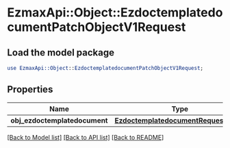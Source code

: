 # EzmaxApi::Object::EzdoctemplatedocumentPatchObjectV1Request

## Load the model package
```perl
use EzmaxApi::Object::EzdoctemplatedocumentPatchObjectV1Request;
```

## Properties
Name | Type | Description | Notes
------------ | ------------- | ------------- | -------------
**obj_ezdoctemplatedocument** | [**EzdoctemplatedocumentRequestPatch**](EzdoctemplatedocumentRequestPatch.md) |  | 

[[Back to Model list]](../README.md#documentation-for-models) [[Back to API list]](../README.md#documentation-for-api-endpoints) [[Back to README]](../README.md)


